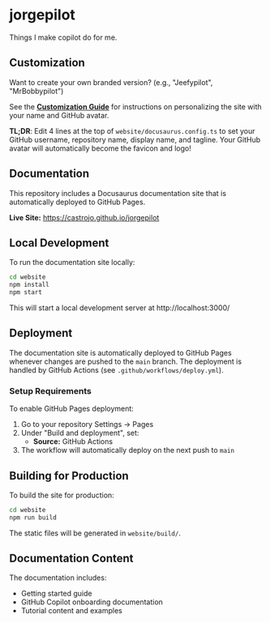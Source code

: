 # jorgepilot

Things I make copilot do for me.

## Customization

Want to create your own branded version? (e.g., "Jeefypilot", "MrBobbypilot")

See the **[Customization Guide](CUSTOMIZATION.md)** for instructions on personalizing the site with your name and GitHub avatar.

**TL;DR**: Edit 4 lines at the top of `website/docusaurus.config.ts` to set your GitHub username, repository name, display name, and tagline. Your GitHub avatar will automatically become the favicon and logo!

## Documentation

This repository includes a Docusaurus documentation site that is automatically deployed to GitHub Pages.

**Live Site:** https://castrojo.github.io/jorgepilot

## Local Development

To run the documentation site locally:

```bash
cd website
npm install
npm start
```

This will start a local development server at http://localhost:3000/

## Deployment

The documentation site is automatically deployed to GitHub Pages whenever changes are pushed to the `main` branch. The deployment is handled by GitHub Actions (see `.github/workflows/deploy.yml`).

### Setup Requirements

To enable GitHub Pages deployment:

1. Go to your repository Settings → Pages
2. Under "Build and deployment", set:
   - **Source:** GitHub Actions
3. The workflow will automatically deploy on the next push to `main`

## Building for Production

To build the site for production:

```bash
cd website
npm run build
```

The static files will be generated in `website/build/`.

## Documentation Content

The documentation includes:
- Getting started guide
- GitHub Copilot onboarding documentation
- Tutorial content and examples
